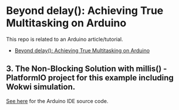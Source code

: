 # Beyond delay(): Achieving True Multitasking on Arduino

This repo is related to an Arduino article/tutorial.

* [Beyond delay(): Achieving True Multitasking on Arduino](https://bj-dehaan-solutions.com.au/articles/arduino/beyond-delay-achieving-true-multitasking-on-arduino)

## 3. The Non-Blocking Solution with millis() - PlatformIO project for this example including Wokwi simulation. 

[See here](https://github.com/Ben-BJD/ArdunioIDE-Beyond-Delay-02-Non-Blocking) for the Arduino IDE source code.
